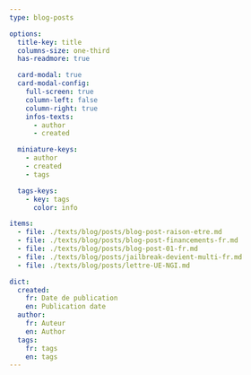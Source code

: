 ```yaml
---
type: blog-posts

options:
  title-key: title
  columns-size: one-third
  has-readmore: true

  card-modal: true
  card-modal-config:
    full-screen: true
    column-left: false
    column-right: true
    infos-texts:
      - author
      - created

  miniature-keys:
    - author
    - created
    - tags

  tags-keys:
    - key: tags
      color: info

items:
  - file: ./texts/blog/posts/blog-post-raison-etre.md
  - file: ./texts/blog/posts/blog-post-financements-fr.md
  - file: ./texts/blog/posts/blog-post-01-fr.md
  - file: ./texts/blog/posts/jailbreak-devient-multi-fr.md
  - file: ./texts/blog/posts/lettre-UE-NGI.md

dict:
  created:
    fr: Date de publication
    en: Publication date
  author:
    fr: Auteur
    en: Author
  tags:
    fr: tags
    en: tags
---
```

